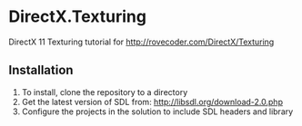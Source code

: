 # DirectX.Texturing
DirectX 11 Texturing tutorial for http://rovecoder.com/DirectX/Texturing

## Installation
1. To install, clone the repository to a directory
2. Get the latest version of SDL from: http://libsdl.org/download-2.0.php
3. Configure the projects in the solution to include SDL headers and library

